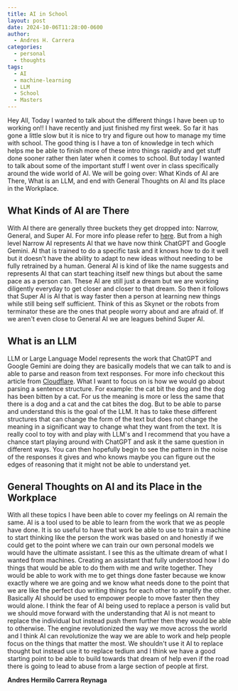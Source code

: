 ```yaml
---
title: AI in School
layout: post
date: 2024-10-06T11:28:00-0600
author:
  - Andres H. Carrera
categories:
  - personal
  - thoughts
tags:
  - AI
  - machine-learning
  - LLM
  - School
  - Masters
---
```

Hey All, Today I wanted to talk about the different things I have been up to working on!! I have recently and just finished my first week. So far it has gone a little slow but it is nice to try and figure out how to manage my time with school. The good thing is I have a ton of knowledge in tech which helps me be able to finish more of these intro things rapidly and get stuff done sooner rather then later when it comes to school. But today I wanted to talk about some of the important stuff I went over in class specifically around the wide world of AI. We will be going over: What Kinds of AI are There, What is an LLM, and end with General Thoughts on AI and Its place in the Workplace.

## What Kinds of AI are There

With AI there are generally three buckets they get dropped into: Narrow, General, and Super AI. For more info please refer to [here](https://codilime.com/blog/types-of-artificial-intelligence/#AI-evolution-stages). But from a high level Narrow AI represents AI that we have now think ChatGPT and Google Gemini. AI that is trained to do a specific task and it knows how to do it well but it doesn't have the ability to adapt to new ideas without needing to be fully retrained by a human. General AI is kind of like the name suggests and represents AI that can start teaching itself new things but about the same pace as a person can. These AI are still just a dream but we are working diligently everyday to get closer and closer to that dream. So then it follows that Super AI is AI that is way faster then a person at learning new things while still being self sufficient. Think of this as Skynet or the robots from terminator these are the ones that people worry about and are afraid of. If we aren't even close to General AI we are leagues behind Super AI.

## What is an LLM

LLM or Large Language Model represents the work that ChatGPT and Google Gemini are doing they are basically models that we can talk to and is able to parse and reason from text responses. For more info checkout this article from [Cloudflare](https://www.cloudflare.com/learning/ai/what-is-large-language-model/). What I want to focus on is how we would go about parsing a sentence structure. For example: the cat bit the dog and the dog has been bitten by a cat. For us the meaning is more or less the same that there is a dog and a cat and the cat bites the dog. But to be able to parse and understand this is the goal of the LLM. It has to take these different structures that can change the form of the text but does not change the meaning in a significant way to change what they want from the text. It is really cool to toy with and play with LLM's and I recommend that you have a chance start playing around with ChatGPT and ask it the same question in different ways. You can then hopefully begin to see the pattern in the noise of the responses it gives and who knows maybe you can figure out the edges of reasoning that it might not be able to understand yet.

## General Thoughts on AI and its Place in the Workplace

With all these topics I have been able to cover my feelings on AI remain the same. AI is a tool used to be able to learn from the work that we as people have done. It is so useful to have that work be able to use to train a machine to start thinking like the person the work was based on and honestly if we could get to the point where we can train our own personal models we would have the ultimate assistant. I see this as the ultimate dream of what I wanted from machines. Creating an assistant that fully understood how I do things that would be able to do them with me and write together. They would be able to work with me to get things done faster because we know exactly where we are going and we know what needs done to the point that we are like the perfect duo writing things for each other to amplify the other. Basically AI should be used to empower people to move faster then they would alone. I think the fear of AI being used to replace a person is valid but we should move forward with the understanding that AI is not meant to replace the individual but instead push them further then they would be able to otherwise. The engine revolutionized the way we move across the world and I think AI can revolutionize the way we are able to work and help people focus on the things that matter the most. We shouldn't use it AI to replace thought but instead use it to replace tedium and I think we have a good starting point to be able to build towards that dream of help even if the road there is going to lead to abuse from a large section of people at first. 

**Andres Hermilo Carrera Reynaga**
